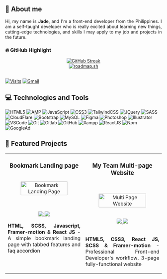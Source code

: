 <!-- About Section -->
## 👋 About me
<section>
  <p align="justify">
    Hi, my name is <strong>Jade</strong>, and I'm a front-end developer from the Philippines. I am a self-taught developer who is really excited about learning new things, cutting-edge technologies, and skills I may apply to my job and projects in the future. 
  </p>
</section>
<!-- End of About -->

<!-- Highlight Section -->
### 🔥 GitHub Highlight
<div align="center">
  <a href="https://jade-music-playlist.pages.dev/" target="_blank">
    <img src="https://github-readme-streak-stats.herokuapp.com?user=jade-banares&theme=github-dark-dimmed&hide_border=true&border_radius=1.5&locale=ja" alt="GitHub Streak"/>
  </a>
  <br/>
   <a href="https://jade-banares.vercel.app/" target="_blank">
       <img src="https://api.roadmap.sh/v1-badge/wide/6487be4ee4bf41c65b04c35f?variant=dark" alt="roadmap.sh"/>
  </a>
</div>
<!-- End of Highlight -->
<br>

[![Visits](https://komarev.com/ghpvc/?username=jade-banares&logo=GitHub&label=Visitors&color=1d1f21&logoColor=white&style=flat)](https://jade-banares.vercel.app/)
[![Gmail](https://img.shields.io/badge/Email_Me%21-1d1f21?style=flat&logo=gmail&logoColor=white)](mailto:jade.arinal.banares@gmail.com)

<!-- Skills -->
## 💻 Technologies and Tools

![HTML5](https://img.shields.io/badge/-HTML5-1d1f21?style=flat&logo=HTML5&logoColor=E34F26)
![AMP](https://img.shields.io/badge/-AMP_HTML-1d1f21?style=flat&logo=amp&logoColor=085ff0)
![JavaScript](https://img.shields.io/badge/-JavaScript-1d1f21?style=flat&logo=javascript)
![CSS3](https://img.shields.io/badge/-CSS3-1d1f21?style=flat&logo=CSS3&logoColor=2c52e4)
![TailwindCSS](https://img.shields.io/badge/-Tailwind_CSS-1d1f21?style=flat&logo=tailwindcss&logoColor=3ebff8)
![JQuery](https://img.shields.io/badge/-JQuery-1d1f21?style=flat&logo=JQuery&logoColor=0769AD)
![SASS](https://img.shields.io/badge/-Sass-1d1f21?style=flat&logo=Sass&logoColor=CC6699)
![CloudFlare](https://img.shields.io/badge/-CloudFlare-1d1f21?style=flat&logo=cloudflare&logoColor=f48527)
![Bootstrap](https://img.shields.io/badge/-Bootstrap-1d1f21?style=flat&logo=Bootstrap&logoColor=7952B3)
![MySQL](https://img.shields.io/badge/-MySQL-1d1f21?style=flat&logo=MySQL&logoColor=4479A1)
![Figma](https://img.shields.io/badge/-Figma-1d1f21?style=flat&logo=Figma&logoColor=F24E1E)
![Photoshop](https://img.shields.io/badge/-Adobe_Photoshop-1d1f21?style=flat&logo=adobephotoshop&logoColor=2fa3f7)
![Illustrator](https://img.shields.io/badge/-Adobe_Illustrator-1d1f21?style=flat&logo=adobeillustrator&logoColor=FC6D26)
![VSCode](https://img.shields.io/badge/-Visual%20Studio%20Code-1d1f21?style=flat&logo=Visual-Studio-Code&logoColor=44abf4)
![Git](https://img.shields.io/badge/-Git-1d1f21?style=flat&logo=Git&logoColor=F05032)
![Gitlab](https://img.shields.io/badge/-Gitlab-1d1f21?style=flat&logo=Gitlab&logoColor=FC6D26)
![GitHub](https://img.shields.io/badge/-GitHub-1d1f21?style=flat&logo=GitHub&logoColor=ffffff)
![Xampp](https://img.shields.io/badge/-Xampp-1d1f21?style=flat&logo=XAMPP&logoColor=fb7e2b)
![ReactJS](https://img.shields.io/badge/-React_JS-1d1f21?style=flat&logo=React&logoColor=66dbfb)
![Npm](https://img.shields.io/badge/-npm-1d1f21?style=flat&logo=NPM&logoColor=cd3e3d)
![GoogleAd](https://img.shields.io/badge/-Google_Adsense-1d1f21?style=flat&logo=GoogleAdsense&logoColor=F5BB18)
<!-- End of Skills Section -->

<!-- Featured Project -->
## 📂 Featured Projects
<section>
  <table>
    <tr>
      <td  valign="top">
        <h3 align="center">Bookmark Landing page</h3>
        <br />
        <div align="center">
          <a target="_blank" href="https://bookmark-by-jade.pages.dev/">
            <img src="https://res.cloudinary.com/dz209s6jk/image/upload/f_auto,q_auto,w_475/Challenges/hwi1ergmy7tibqa5bvyf.jpg" width="80%" alt="Bookmark Landing Page" />
          </a>
          </p>
          <br />
          <p align="center">
            <a href="https://github.com/data-sets/bookmark-landing-page" target="_blank">
              <img src="https://img.shields.io/static/v1?label=|&message=REPO&color=1d1f21&style=flat&logo=github&logoColor=fff" />
            </a>
            <a href="https://bookmark-by-jade.pages.dev/" target="_blank">
              <img src="https://img.shields.io/static/v1?label=|&message=WEBSITE&color=1d1f21&style=flat&logo=icloud&logoColor=fff" />
            </a>
        </div>
        <p align="justify">
          <strong>HTML, SCSS, Javascript, Framer-motion & React JS</strong> - A simple bookmark landing page with tabbed features and faq accordion
        </p>
        <br>
      </td>
      <td  valign="top">
        <h3 align="center">My Team Multi-page Website</h3>
        <br />
        <p align="center">
          <a target="_blank" href="https://multi-page-by-jade.pages.dev/">
            <img src="https://res.cloudinary.com/dz209s6jk/image/upload/f_auto,q_auto,w_475/Challenges/vivqu9zlxbcv5mgxdjxq.jpg" width="80%" alt="Multi Page Website" />
          </a>
        </p>
        <br />
        <div align="center">
          <a href="https://github.com/data-sets/multi-page" target="_blank">
            <img src="https://img.shields.io/static/v1?label=|&message=REPO&color=1d1f21&style=flat&logo=github&logoColor=fff" />
          </a>
          <a href="https://multi-page-by-jade.pages.dev/" target="_blank">
            <img src="https://img.shields.io/static/v1?label=|&message=WEBSITE&color=1d1f21&style=flat&logo=icloud&logoColor=fff" />
          </a>
        </div>
        <br>
        <p align="justify">
          <strong>HTML5, CSS3, React JS, SCSS & Framer-motion</strong> - Professional Front-end Developer's workflow. 3-page fully-functional website
        </p>
      </td>
    </tr>
  </table>
</section>
<!--End of Featured Project -->

